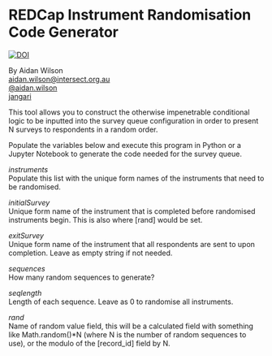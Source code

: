 # REDCap Instrument Randomisation Code Generator

[![DOI](https://zenodo.org/badge/564774045.svg)](https://zenodo.org/badge/latestdoi/564774045)

By Aidan Wilson\
aidan.wilson@intersect.org.au\
[@aidan.wilson](https://community.projectredcap.org/users/3510/aidanwilson.html)\
[jangari](https://github.com/jangari)


This tool allows you to construct the otherwise impenetrable conditional logic to be inputted into the survey queue configuration in order to present N surveys to respondents in a random order.

Populate the variables below and execute this program in Python or a Jupyter Notebook to generate the code needed for the survey queue.

*instruments*\
Populate this list with the unique form names of the instruments that need to be randomised.

*initialSurvey*\
Unique form name of the instrument that is completed before randomised instruments begin. This is also where [rand] would be set.

*exitSurvey*\
Unique form name of the instrument that all respondents are sent to upon completion. Leave as empty string if not needed.

*sequences*\
How many random sequences to generate?

*seqlength*\
Length of each sequence. Leave as 0 to randomise all instruments.

*rand*\
Name of random value field, this will be a calculated field with something like Math.random()*N (where N is the number of random sequences to use), or the modulo of the [record_id] field by N.

